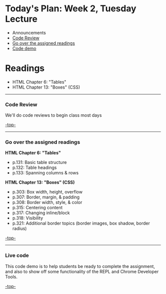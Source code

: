 <a id="top"></a>
# Today's Plan: Week 2, Tuesday Lecture

- Announcements
- [Code Review](#codereview)
- [Go over the assigned readings](#readings)
- [Code demo](#code)

# Readings

- HTML Chapter 6: "Tables"
- HTML Chapter 13: "Boxes" (CSS)

---

<a id="codereview"></a>
### Code Review

We'll do code reviews to begin class most days

[-top-](#top)

---

<a id="readings"></a>
### Go over the assigned readings

**HTML Chapter 6: "Tables"**

- p.131: Basic table structure
- p.132: Table headings
- p.133: Spanning columns & rows

**HTML Chapter 13: "Boxes" (CSS)**

- p.303: Box width, height, overflow
- p.307: Border, margin, & padding
- p.308: Border width, style, & color
- p.315: Centering content
- p.317: Changing inline/block
- p.318: Visibility
- p.321: Additional border topics (border images, box shadow, border radius)

[-top-](#top)

---

<a id="code"></a>
### Live code

This code demo is to help students be ready to complete the assignment, and also to show off some functionality of the REPL and Chrome Developer Tools.

[-top-](#top)
